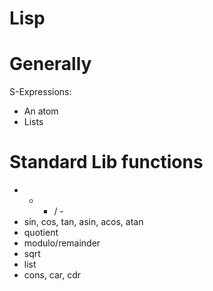 # Lisp

# Generally

S-Expressions: 
- An atom 
- Lists


# Standard Lib functions
- + * / -
- sin, cos, tan, asin, acos, atan
- quotient
- modulo/remainder
- sqrt
- list
- cons, car, cdr
